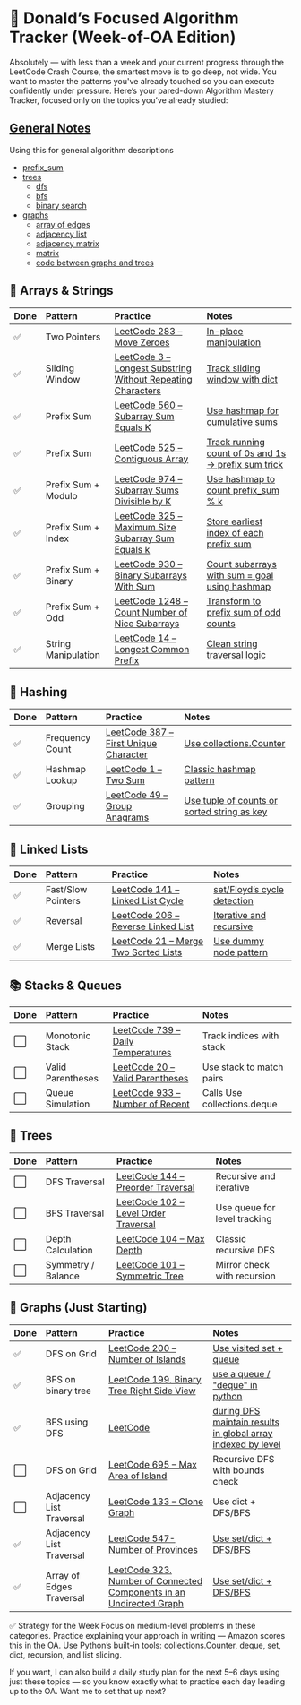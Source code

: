 # 🧠 Donald’s Focused Algorithm Tracker (Week-of-OA Edition)

Absolutely — with less than a week and your current progress through the LeetCode Crash Course, the smartest move is to go deep, not wide. You want to master the patterns you've already touched so you can execute confidently under pressure.
Here’s your pared-down Algorithm Mastery Tracker, focused only on the topics you’ve already studied:

## [General Notes](general-notes.md)

Using this for general algorithm descriptions

- [prefix_sum](general-notes.md#prefix-sum)
- [trees](general-notes.md#trees)
  - [dfs](general-notes.md#depth-first-search)
  - [bfs](general-notes.md#breath-first-search)
  - [binary search](general-notes.md#binary-search)
- [graphs](general-notes.md#binary-search)
  - [array of edges](general-notes.md#first-input-format-array-of-edges-see-number-of-connected-components)
  - [adjacency list](general-notes.md#second-input-format-adjacency-list)
  - [adjacency matrix](general-notes.md#third-input-format-adjacency-matrix-see-number-of-provinces)
  - [matrix](general-notes.md#last-input-format-matrix-see-number-of-islands)
  - [code between graphs and trees](general-notes.md#code-differences-between-graphs-and-trees)

## 🔢 Arrays & Strings

| Done | Pattern             | Practice                                                                                                                                     | Notes                                                                                                  |
| :--- | :------------------ | :------------------------------------------------------------------------------------------------------------------------------------------- | :----------------------------------------------------------------------------------------------------- |
| ✅   | Two Pointers        | [LeetCode 283 – Move Zeroes](https://leetcode.com/problems/move-zeroes/)                                                                     | [In-place manipulation](solutions/move-zeros.md)                                                       |
| ✅   | Sliding Window      | [LeetCode 3 – Longest Substring Without Repeating Characters](https://leetcode.com/problems/longest-substring-without-repeating-characters/) | [Track sliding window with dict](solutions/longest-substring-without-repeating-characters.md)          |
| ✅   | Prefix Sum          | [LeetCode 560 – Subarray Sum Equals K](https://leetcode.com/problems/subarray-sum-equals-k/)                                                 | [Use hashmap for cumulative sums](solutions/prefix_sums/subarray-sum-equals-k.md)                      |
| ✅   | Prefix Sum          | [LeetCode 525 – Contiguous Array](https://leetcode.com/problems/contiguous-array/)                                                           | [Track running count of 0s and 1s → prefix sum trick](solutions/prefix_sums/contiguous-array.md)       |
| ✅   | Prefix Sum + Modulo | [LeetCode 974 – Subarray Sums Divisible by K](https://leetcode.com/problems/subarray-sums-divisible-by-k/)                                   | [Use hashmap to count prefix_sum % k](solutions/prefix_sums/subarray-sums-divisible-by-k.md)           |
| ✅   | Prefix Sum + Index  | [LeetCode 325 – Maximum Size Subarray Sum Equals k](https://leetcode.com/problems/maximum-size-subarray-sum-equals-k/)                       | [Store earliest index of each prefix sum](solutions/prefix_sums/maximum-size-subarray-sum-equals-k.md) |
| ✅   | Prefix Sum + Binary | [LeetCode 930 – Binary Subarrays With Sum](https://leetcode.com/problems/binary-subarrays-with-sum/)                                         | [Count subarrays with sum = goal using hashmap](solutions/prefix_sums/binary-subarrays-with-sum.md)    |
| ✅   | Prefix Sum + Odd    | [LeetCode 1248 – Count Number of Nice Subarrays](https://leetcode.com/problems/count-number-of-nice-subarrays/)                              | [Transform to prefix sum of odd counts](solutions/prefix_sums/count-number-of-nice-subarrays.md)       |
| ✅   | String Manipulation | [LeetCode 14 – Longest Common Prefix](https://leetcode.com/problems/longest-common-prefix/)                                                  | [Clean string traversal logic](solutions/longest-common-prefix.md)                                     |

## 🧮 Hashing

| Done | Pattern         | Practice                                                                                                   | Notes                                                                      |
| :--- | :-------------- | :--------------------------------------------------------------------------------------------------------- | :------------------------------------------------------------------------- |
| ✅   | Frequency Count | [LeetCode 387 – First Unique Character](https://leetcode.com/problems/first-unique-character-in-a-string/) | [Use collections.Counter](solutions/first-unique-character-in-a-string.md) |
| ✅   | Hashmap Lookup  | [LeetCode 1 – Two Sum](https://leetcode.com/problems/two-sum/)                                             | [Classic hashmap pattern](solutions/two-sum.md)                            |
| ✅   | Grouping        | [LeetCode 49 – Group Anagrams](https://leetcode.com/problems/group-anagrams/)                              | [Use tuple of counts or sorted string as key](solutions/group-anagrams.md) |

## 🔗 Linked Lists

| Done | Pattern            | Practice                                                                                      | Notes                                                         |
| :--- | :----------------- | :-------------------------------------------------------------------------------------------- | :------------------------------------------------------------ |
| ✅   | Fast/Slow Pointers | [LeetCode 141 – Linked List Cycle](https://leetcode.com/problems/linked-list-cycle/)          | [set/Floyd’s cycle detection](solutions/linked-list-cycle.md) |
| ✅   | Reversal           | [LeetCode 206 – Reverse Linked List](https://leetcode.com/problems/reverse-linked-list/)      | [Iterative and recursive](solutions/reverse-linked-list.md)   |
| ✅   | Merge Lists        | [LeetCode 21 – Merge Two Sorted Lists](https://leetcode.com/problems/merge-two-sorted-lists/) | [Use dummy node pattern](solutions/merge-two-sorted-lists.md) |

## 📚 Stacks & Queues

| Done | Pattern           | Practice                                                                                 | Notes                       |
| :--- | :---------------- | :--------------------------------------------------------------------------------------- | :-------------------------- |
| ⬜   | Monotonic Stack   | [LeetCode 739 – Daily Temperatures](https://leetcode.com/problems/daily-temperatures/)   | Track indices with stack    |
| ⬜   | Valid Parentheses | [LeetCode 20 – Valid Parentheses](https://leetcode.com/problems/valid-parentheses/)      | Use stack to match pairs    |
| ⬜   | Queue Simulation  | [LeetCode 933 – Number of Recent](https://leetcode.com/problems/number-of-recent-calls/) | Calls Use collections.deque |

## 🌲 Trees

| Done | Pattern            | Practice                                                                                                 | Notes                        |
| :--- | :----------------- | :------------------------------------------------------------------------------------------------------- | :--------------------------- |
| ⬜   | DFS Traversal      | [LeetCode 144 – Preorder Traversal](https://leetcode.com/problems/binary-tree-preorder-traversal/)       | Recursive and iterative      |
| ⬜   | BFS Traversal      | [LeetCode 102 – Level Order Traversal](https://leetcode.com/problems/binary-tree-level-order-traversal/) | Use queue for level tracking |
| ⬜   | Depth Calculation  | [LeetCode 104 – Max Depth](https://leetcode.com/problems/maximum-depth-of-binary-tree/)                  | Classic recursive DFS        |
| ⬜   | Symmetry / Balance | [LeetCode 101 – Symmetric Tree](https://leetcode.com/problems/symmetric-tree/)                           | Mirror check with recursion  |

## 🧭 Graphs (Just Starting)

| Done | Pattern                  | Practice                                                                                                                                                                | Notes                                                                                                                 |
| :--- | :----------------------- | :---------------------------------------------------------------------------------------------------------------------------------------------------------------------- | :-------------------------------------------------------------------------------------------------------------------- |
| ✅   | DFS on Grid              | [LeetCode 200 – Number of Islands](https://leetcode.com/problems/number-of-islands/)                                                                                    | [Use visited set + queue](solutions/number-of-islands.md)                                                             |
| ✅   | BFS on binary tree       | [LeetCode 199. Binary Tree Right Side View](https://leetcode.com/problems/binary-tree-right-side-view/)                                                                 | [use a queue / "deque" in python](solutions/binary-tree-right-side-view.md)                                           |
| ✅   | BFS using DFS            | [LeetCode](https://leetcode.com/problems/binary-tree-zigzag-level-order-traversal/)                                                                                     | [during DFS maintain results in global array indexed by level](solutions/binary-tree-zigzag-level-order-traversal.md) |
| ⬜   | DFS on Grid              | [LeetCode 695 – Max Area of Island](https://leetcode.com/problems/max-area-of-island/)                                                                                  | Recursive DFS with bounds check                                                                                       |
| ⬜   | Adjacency List Traversal | [LeetCode 133 – Clone Graph](https://leetcode.com/problems/clone-graph/)                                                                                                | Use dict + DFS/BFS                                                                                                    |
| ✅   | Adjacency List Traversal | [LeetCode 547- Number of Provinces](https://leetcode.com/problems/number-of-provinces/)                                                                                 | [Use set/dict + DFS/BFS](solutions/number-of-provinces.md)                                                            |
| ✅   | Array of Edges Traversal | [LeetCode 323. Number of Connected Components in an Undirected Graph](https://leetcode.com/problems/number-of-connected-components-in-an-undirected-graph/description/) | [Use set/dict + DFS/BFS](solutions/number-of-connected-components.md)                                                 |

✅ Strategy for the Week
Focus on medium-level problems in these categories.
Practice explaining your approach in writing — Amazon scores this in the OA.
Use Python’s built-in tools: collections.Counter, deque, set, dict, recursion, and list slicing.

If you want, I can also build a daily study plan for the next 5–6 days using just these topics — so you know exactly what to practice each day leading up to the OA. Want me to set that up next?
